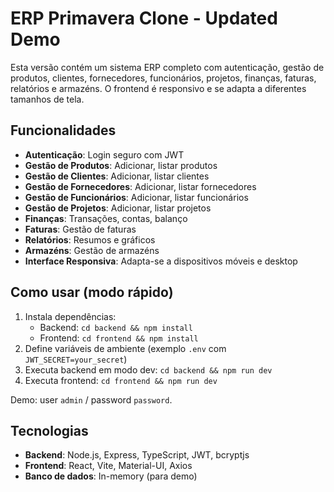 # ERP Primavera Clone - Updated Demo

Esta versão contém um sistema ERP completo com autenticação, gestão de produtos, clientes, fornecedores, funcionários, projetos, finanças, faturas, relatórios e armazéns. O frontend é responsivo e se adapta a diferentes tamanhos de tela.

## Funcionalidades

- **Autenticação**: Login seguro com JWT
- **Gestão de Produtos**: Adicionar, listar produtos
- **Gestão de Clientes**: Adicionar, listar clientes
- **Gestão de Fornecedores**: Adicionar, listar fornecedores
- **Gestão de Funcionários**: Adicionar, listar funcionários
- **Gestão de Projetos**: Adicionar, listar projetos
- **Finanças**: Transações, contas, balanço
- **Faturas**: Gestão de faturas
- **Relatórios**: Resumos e gráficos
- **Armazéns**: Gestão de armazéns
- **Interface Responsiva**: Adapta-se a dispositivos móveis e desktop

## Como usar (modo rápido)

1. Instala dependências:
   - Backend: `cd backend && npm install`
   - Frontend: `cd frontend && npm install`
2. Define variáveis de ambiente (exemplo `.env` com `JWT_SECRET=your_secret`)
3. Executa backend em modo dev: `cd backend && npm run dev`
4. Executa frontend: `cd frontend && npm run dev`

Demo: user `admin` / password `password`.

## Tecnologias

- **Backend**: Node.js, Express, TypeScript, JWT, bcryptjs
- **Frontend**: React, Vite, Material-UI, Axios
- **Banco de dados**: In-memory (para demo)
